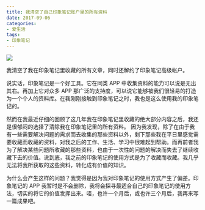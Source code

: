 ```yaml
---
title: 我清空了自己印象笔记账户里的所有资料
date: 2017-09-06
categories: 
- 爱生活
tags: 
- 印象笔记
---
```


![](https://img.yztao.me/blog/delete-evernote.JPG)

我清空了我在印象笔记里收藏的所有文章，同时还解约了印象笔记高级帐户。

<!--more-->

说实话，印象笔记是一个好工具。它在同类 APP 中收集资料的能力可以说是无出其右。再加上它对众多 APP 那广泛的支持度，可以说它能够被我们很轻易的打造为一个个人的资料库。在我刚刚接触到印象笔记之时，我也是这么使用我的印象笔记的。

然而在我最近仔细的回顾了这几年我在印象笔记里收藏的绝大部分内容之后，我还是很郁闷的选择了清除我在印象笔记里的所有资料。 因为我发现，除了在由于我有一些需要解决问题的需求而去收集的那些资料以外，剩下那些我在平日里感觉需要收藏而收藏的资料，对我之后的工作、生活、学习中很难起到帮助。而再前者我为了解决某些问题所收藏的那些资料，也由于一次性的问题的解决而失去了继续收藏下去的价值。说到底，我之前的印象笔记的使用方式是为了收藏而收藏。我几乎无法将我所获取的这些资料，转化成有价值的知识。

为什么会产生这样的问题？我觉得是因为我对印象笔记的使用方式产生了偏差。印象笔记的 APP 我暂时是不会删除，我将会探寻最适合自己的印象笔记的使用方法，切实的将它的价值发挥出来。唔，也许一个月后，或也许三个月后，我再来写一篇成果吧。